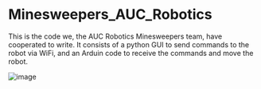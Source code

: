# Minesweepers_AUC_Robotics
This is the code we, the AUC Robotics Minesweepers team, have cooperated to write. It consists of a python GUI to send commands to the robot via WiFi, and an Arduin code to receive the commands and move the robot.

![image](https://user-images.githubusercontent.com/90156505/220078076-1531ed0f-75d5-403d-9b4c-8197288a810d.png)
